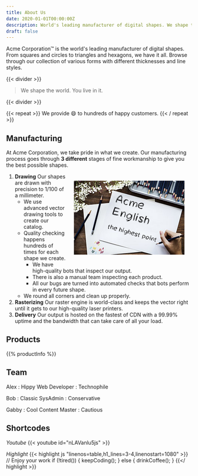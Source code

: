 ```yaml
---
title: About Us
date: 2020-01-01T00:00:00Z
description: World's leading manufacturer of digital shapes. We shape the world. You live in it.
draft: false
---
```


Acme Corporation&trade; is the world's leading manufacturer of digital shapes. From squares and circles to triangles and hexagons, we have it all. Browse through our collection of various forms with different thicknesses and line styles.

{{< divider >}}

> We shape the world. You live in it.

{{< divider >}}

{{< repeat >}}
We provide :smile: to hundreds of happy customers.
{{< / repeat >}}

Manufacturing
--------------

At Acme Corporation, we take pride in what we create. Our manufacturing process goes through **3 different** stages of fine workmanship to give you the best possible shapes.

<img style="float:right; margin: 20px;" src="draw.jpg">

1. **Drawing** Our shapes are drawn with precision to 1/100 of a millimeter.
   * We use advanced vector drawing tools to create our catalog.
   * Quality checking happens hundreds of times for each shape we create.
     * We have high-quality bots that inspect our output.
     * There is also a manual team inspecting each product.
     * All our bugs are turned into automated checks that bots perform in every future shape.
   * We round all corners and clean up properly.
2. **Rasterizing** Our raster engine is world-class and keeps the vector right until it gets to our high-quality laser printers.
3. **Delivery** Our output is hosted on the fastest of CDN with a 99.99% uptime and the bandwidth that can take care of all your load.

Products
---------

{{% productInfo %}}

Team
-----

Alex
: Hippy Web Developer
: Technophile

Bob
: Classic SysAdmin
: Conservative

Gabby
: Cool Content Master
: Cautious

## Shortcodes

*Youtube*
{{< youtube id="nLAVanlu5js" >}}

*Highlight*
{{< highlight js "linenos=table,h1_lines=3-4,linenostart=1080" >}}
// Enjoy your work
if (!tired()) {
  keepCoding();
} else {
  drinkCoffee();
}
{{</ highlight >}}
